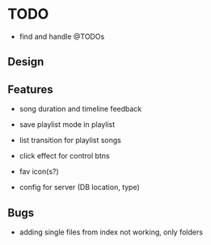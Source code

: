 TODO
====

 - find and handle @TODOs

Design
------


Features
--------

 - song duration and timeline feedback
 - save playlist mode in playlist

 - list transition for playlist songs
 - click effect for control btns
 - fav icon(s?)
 - config for server (DB location, type)

Bugs
----

 - adding single files from index not working, only folders
